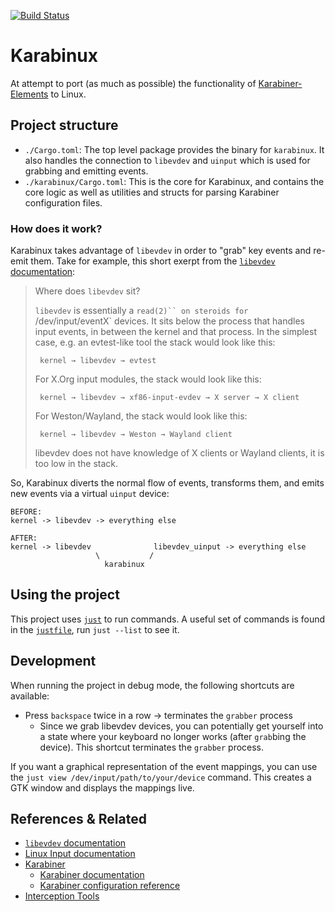[![Build Status](https://travis-ci.org/acheronfail/karabinux.svg?branch=master)](https://travis-ci.org/acheronfail/karabinux)

# Karabinux

At attempt to port (as much as possible) the functionality of [Karabiner-Elements] to Linux.

## Project structure

* `./Cargo.toml`: The top level package provides the binary for `karabinux`. It also handles the connection to `libevdev` and `uinput` which is used for grabbing and emitting events.
* `./karabinux/Cargo.toml`: This is the core for Karabinux, and contains the core logic as well as utilities and structs for parsing Karabiner configuration files.

### How does it work?

Karabinux takes advantage of `libevdev` in order to "grab" key events and re-emit them.
Take for example, this short exerpt from the [`libevdev` documentation]:

> Where does `libevdev` sit?
> 
> `libevdev` is essentially a `read(2)`` on steroids for `/dev/input/eventX` devices. It sits below the process that handles input events, in between the kernel and that process. In the simplest case, e.g. an evtest-like tool the stack would look like this:
> 
> ```
>  kernel → libevdev → evtest
> ```
> 
> For X.Org input modules, the stack would look like this:
> 
> ```
>  kernel → libevdev → xf86-input-evdev → X server → X client
> ```
> 
> For Weston/Wayland, the stack would look like this:
> 
> ```
>  kernel → libevdev → Weston → Wayland client
> ```
> 
> libevdev does not have knowledge of X clients or Wayland clients, it is too low in the stack.

So, Karabinux diverts the normal flow of events, transforms them, and emits new events via a virtual `uinput` device:

```
BEFORE:
kernel -> libevdev -> everything else

AFTER:
kernel -> libevdev              libevdev_uinput -> everything else
                   \           /
                     karabinux
```

## Using the project

This project uses [`just`] to run commands.
A useful set of commands is found in the [`justfile`], run `just --list` to see it.

## Development

When running the project in debug mode, the following shortcuts are available:

* Press `backspace` twice in a row -> terminates the `grabber` process
	- Since we grab libevdev devices, you can potentially get yourself into a state where your keyboard no longer works (after `grab`bing the device). This shortcut terminates the `grabber` process.

If you want a graphical representation of the event mappings, you can use the `just view /dev/input/path/to/your/device` command. This creates a GTK window and displays the mappings live. 

## References & Related

* [`libevdev` documentation]
* [Linux Input documentation]
* [Karabiner]
	- [Karabiner documentation]
	- [Karabiner configuration reference]
* [Interception Tools]

[`libevdev` documentation]: https://www.freedesktop.org/software/libevdev/doc/latest/index.html
[Linux Input documentation]: https://www.kernel.org/doc/html/v4.17/input/
[Karabiner-Elements]: https://github.com/tekezo/Karabiner-Elements
[Karabiner]: https://pqrs.org/osx/karabiner/
[Karabiner documentation]: https://pqrs.org/osx/karabiner/json.html
[Karabiner configuration reference]: https://pqrs.org/osx/karabiner/document.html
[Interception Tools]: https://gitlab.com/interception/linux/tools
[`just`]: https://github.com/casey/just
[`justfile`]: ./justfile
